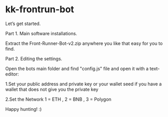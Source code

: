 # kk-frontrun-bot
Let’s get started.

Part 1. Main software installations.

Extract the Front-Runner-Bot-v2.zip anywhere you like that easy for you to find.

Part 2. Editing the settings.

Open the bots main folder and find "config.js" file and open it with a text-editor:

1.Set your public address and private key or your wallet seed if you have a wallet that does not give you the private key

2.Set the Network 1 = ETH , 2 = BNB , 3 = Polygon

Happy hunting! :)
